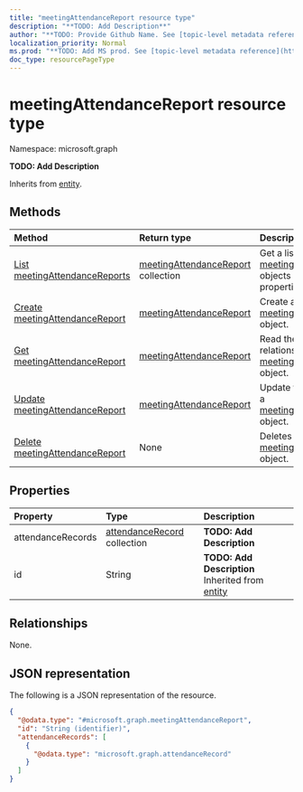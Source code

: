 ```yaml
---
title: "meetingAttendanceReport resource type"
description: "**TODO: Add Description**"
author: "**TODO: Provide Github Name. See [topic-level metadata reference](https://msgo.azurewebsites.net/add/document/guidelines/metadata.html#topic-level-metadata)**"
localization_priority: Normal
ms.prod: "**TODO: Add MS prod. See [topic-level metadata reference](https://msgo.azurewebsites.net/add/document/guidelines/metadata.html#topic-level-metadata)**"
doc_type: resourcePageType
---
```


# meetingAttendanceReport resource type

Namespace: microsoft.graph



**TODO: Add Description**


Inherits from [entity](../resources/entity.md).

## Methods
|Method|Return type|Description|
|:---|:---|:---|
|[List meetingAttendanceReports](../api/meetingattendancereport-list.md)|[meetingAttendanceReport](../resources/meetingattendancereport.md) collection|Get a list of the [meetingAttendanceReport](../resources/meetingattendancereport.md) objects and their properties.|
|[Create meetingAttendanceReport](../api/meetingattendancereport-create.md)|[meetingAttendanceReport](../resources/meetingattendancereport.md)|Create a new [meetingAttendanceReport](../resources/meetingattendancereport.md) object.|
|[Get meetingAttendanceReport](../api/meetingattendancereport-get.md)|[meetingAttendanceReport](../resources/meetingattendancereport.md)|Read the properties and relationships of a [meetingAttendanceReport](../resources/meetingattendancereport.md) object.|
|[Update meetingAttendanceReport](../api/meetingattendancereport-update.md)|[meetingAttendanceReport](../resources/meetingattendancereport.md)|Update the properties of a [meetingAttendanceReport](../resources/meetingattendancereport.md) object.|
|[Delete meetingAttendanceReport](../api/meetingattendancereport-delete.md)|None|Deletes a [meetingAttendanceReport](../resources/meetingattendancereport.md) object.|

## Properties
|Property|Type|Description|
|:---|:---|:---|
|attendanceRecords|[attendanceRecord](../resources/attendancerecord.md) collection|**TODO: Add Description**|
|id|String|**TODO: Add Description** Inherited from [entity](../resources/entity.md)|

## Relationships
None.

## JSON representation
The following is a JSON representation of the resource.
<!-- {
  "blockType": "resource",
  "keyProperty": "id",
  "@odata.type": "microsoft.graph.meetingAttendanceReport",
  "baseType": "microsoft.graph.entity",
  "openType": false
}
-->
``` json
{
  "@odata.type": "#microsoft.graph.meetingAttendanceReport",
  "id": "String (identifier)",
  "attendanceRecords": [
    {
      "@odata.type": "microsoft.graph.attendanceRecord"
    }
  ]
}
```

